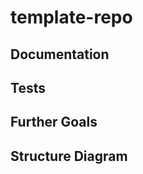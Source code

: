 # template-repo
<!-- Enter a description for the repository -->

## Documentation
<!-- What does this repository do? Is there anything the user needs to do? Is there an end-user? -->

## Tests
<!-- Are there any tests? How was it tested? -->

## Further Goals
<!-- Any further goals -->

## Structure Diagram
<!-- Is there a diagram for this project? Should there be one? -->

<!-- Delete any headings that are unused -->
